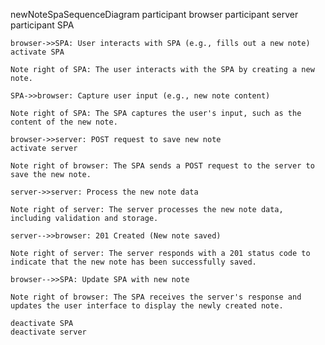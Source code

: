 newNoteSpaSequenceDiagram
    participant browser
    participant server
    participant SPA
    
    browser->>SPA: User interacts with SPA (e.g., fills out a new note)
    activate SPA
    
    Note right of SPA: The user interacts with the SPA by creating a new note.
    
    SPA->>browser: Capture user input (e.g., new note content)
    
    Note right of SPA: The SPA captures the user's input, such as the content of the new note.
    
    browser->>server: POST request to save new note
    activate server
    
    Note right of browser: The SPA sends a POST request to the server to save the new note.
    
    server->>server: Process the new note data
    
    Note right of server: The server processes the new note data, including validation and storage.
    
    server-->>browser: 201 Created (New note saved)
    
    Note right of server: The server responds with a 201 status code to indicate that the new note has been successfully saved.
    
    browser-->>SPA: Update SPA with new note
    
    Note right of browser: The SPA receives the server's response and updates the user interface to display the newly created note.
    
    deactivate SPA
    deactivate server
